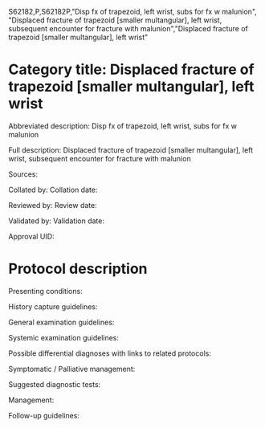 S62182,P,S62182P,"Disp fx of trapezoid, left wrist, subs for fx w malunion", "Displaced fracture of trapezoid [smaller multangular], left wrist, subsequent encounter for fracture with malunion","Displaced fracture of trapezoid [smaller multangular], left wrist"
# Category title: Displaced fracture of trapezoid [smaller multangular], left wrist

Abbreviated description: Disp fx of trapezoid, left wrist, subs for fx w malunion

Full description: Displaced fracture of trapezoid [smaller multangular], left wrist, subsequent encounter for fracture with malunion

Sources:

Collated by:
Collation date:

Reviewed by:
Review date:

Validated by:
Validation date:

Approval UID:

# Protocol description

Presenting conditions:

History capture guidelines:

General examination guidelines:

Systemic examination guidelines:

Possible differential diagnoses with links to related protocols:

Symptomatic / Palliative management:

Suggested diagnostic tests:

Management:

Follow-up guidelines:
